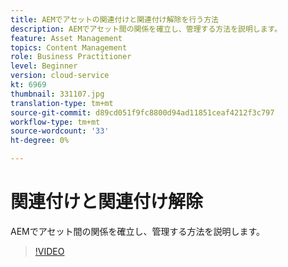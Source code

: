 ```yaml
---
title: AEMでアセットの関連付けと関連付け解除を行う方法
description: AEMでアセット間の関係を確立し、管理する方法を説明します。
feature: Asset Management
topics: Content Management
role: Business Practitioner
level: Beginner
version: cloud-service
kt: 6969
thumbnail: 331107.jpg
translation-type: tm+mt
source-git-commit: d89cd051f9fc8800d94ad11851ceaf4212f3c797
workflow-type: tm+mt
source-wordcount: '33'
ht-degree: 0%

---
```



# 関連付けと関連付け解除

AEMでアセット間の関係を確立し、管理する方法を説明します。

>[!VIDEO](https://video.tv.adobe.com/v/331107/?quality=12&learn=on&hidetitle=true)